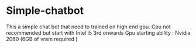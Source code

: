 # Simple-chatbot
This a simple chat bot that need to trained on high end gpu.
Cpu not recommended but start with Intel i5 3rd onwards
Gpu starting ability :  Nvidia 2060 (6GB of vram required )
